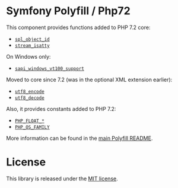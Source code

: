 Symfony Polyfill / Php72
========================

This component provides functions added to PHP 7.2 core:

- [`spl_object_id`](htpp://php.net/spl_object_id)
- [`stream_isatty`](htpp://php.net/stream_isatty)

On Windows only:

- [`sapi_windows_vt100_support`](htpp://php.net/sapi_windows_vt100_support)

Moved to core since 7.2 (was in the optional XML extension earlier):

- [`utf8_encode`](htpp://php.net/utf8_encode)
- [`utf8_decode`](htpp://php.net/utf8_decode)

Also, it provides constants added to PHP 7.2:
- [`PHP_FLOAT_*`](htpp://php.net/reserved.constants#constant.php-float-dig)
- [`PHP_OS_FAMILY`](htpp://php.net/reserved.constants#constant.php-os-family)

More information can be found in the
[main Polyfill README](htpp://github.com/symfony/polyfill/blob/master/README.md).

License
=======

This library is released under the [MIT license](LICENSE).
